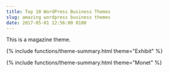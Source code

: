 ```yaml
---
title: Top 10 WordPress Business Themes
slug: amazing wordpress business themes
date: 2017-05-01 12:56:00 0100
---
```

This is a magazine theme.

{% include functions/theme-summary.html theme="Exhibit" %}

{% include functions/theme-summary.html theme="Monet" %}
